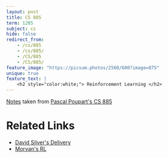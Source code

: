```yaml
---
layout: post
title: CS 885
term: 1205
subject: cs
hide: false
redirect_from:
    - /cs/885
    - /cs/885/
    - /CS/885
    - /CS/885/
feature_image: "https://picsum.photos/2560/600?image=875"
unique: true
feature_text: |
    <h2 style="color:white;"> Reinforcement Learning </h2>
---
```



[Notes](/md/1205/cs885/) taken from [Pascal Poupart's CS 885](https://cs.uwaterloo.ca/~ppoupart/teaching/cs885-spring20/index.html)

# Related Links
- [David Silver's Delivery](https://www.davidsilver.uk/teaching/)
- [Morvan's RL](https://morvanzhou.github.io/tutorials/machine-learning/reinforcement-learning/)
